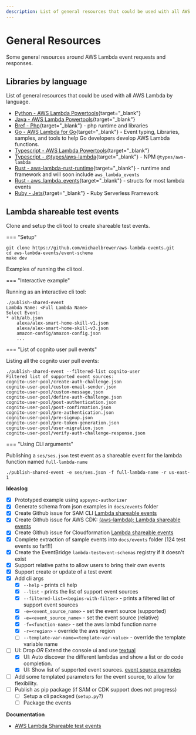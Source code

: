 ```yaml
---
description: List of general resources that could be used with all AWS Lambda by programming language
---
```


# General Resources

Some general resources around AWS Lambda event requests and responses.

## Libraries by language

List of general resources that could be used with all AWS Lambda by language.

- [Python - AWS Lambda Powertools](https://awslabs.github.io/aws-lambda-powertools-python/latest/){target="_blank"}
- [Java - AWS Lambda Powertools](https://awslabs.github.io/aws-lambda-powertools-java/){target="_blank"}
- [Bref - Php](https://bref.sh/){target="_blank"} - php runtime and libraries
- [Go - AWS Lambda for Go](https://github.com/aws/aws-lambda-go){target="_blank"} - Event typing, Libraries, samples, and tools to help Go developers develop AWS Lambda functions.
- [Typescript - AWS Lambda Powertools](https://awslabs.github.io/aws-lambda-powertools-typescript/latest/){target="_blank"}
- [Typescript - @types/aws-lambda](https://www.npmjs.com/package/@types/aws-lambda){target="_blank"} - NPM `@types/aws-lambda`
- [Rust - aws-lambda-rust-runtime](https://github.com/awslabs/aws-lambda-rust-runtime){target="_blank"} - runtime and framework and will soon include `aws_lambda_events` 
- [Rust - aws_lambda_events](https://github.com/LegNeato/aws-lambda-events){target="_blank"} - structs for most lambda events
- [Ruby - Jets](https://rubyonjets.com){target="_blank"} - Ruby Serverless Framework 

## Lambda shareable test events

Clone and setup the cli tool to create shareable test events.

=== "Setup"

```script
git clone https://github.com/michaelbrewer/aws-lambda-events.git
cd aws-lambda-events/event-schema
make dev
```

Examples of running the cli tool.

=== "Interactive example"

Running as an interactive cli tool:

```script
./publish-shared-event
Lambda Name: <Full Lambda Name>
Select Event:
* alb/alb.json
    alexa/alex-smart-home-skill-v1.json
    alexa/alex-smart-home-skill-v3.json
    amazon-config/amazon-config.json
    ...
```

=== "List of cognito user pull events"

Listing all the cognito user pull events:

```script
./publish-shared-event --filtered-list cognito-user
Filtered list of supported event sources:
cognito-user-pool/create-auth-challenge.json
cognito-user-pool/custom-email-sender.json
cognito-user-pool/custom-message.json
cognito-user-pool/define-auth-challenge.json
cognito-user-pool/post-authentication.json
cognito-user-pool/post-confirmation.json
cognito-user-pool/pre-authentication.json
cognito-user-pool/pre-signup.json
cognito-user-pool/pre-token-generation.json
cognito-user-pool/user-migration.json
cognito-user-pool/verify-auth-challenge-response.json
```

=== "Using CLI arguments"

Publishing a `ses/ses.json` test event as a shareable event for the lambda function named `full-lambda-name`

```script
./publish-shared-event -e ses/ses.json -f full-lambda-name -r us-east-1
```

**Ideaslog**

- [x] Prototyped example using `appsync-authorizer`
- [x] Generate schema from json examples in `docs/events` folder
- [x] Create Github issue for SAM CLI [Lambda shareable events](https://github.com/aws/aws-sam-cli/issues/3763)
- [x] Create Github issue for AWS CDK: [(aws-lambda): Lambda shareable events](https://github.com/aws/aws-cdk/issues/19471)
- [x] Create Github issue for Cloudformation [Lambda shareable events](https://github.com/aws-cloudformation/cloudformation-coverage-roadmap/issues/1113)
- [x] Complete extraction of sample events into `docs/events` folder (124 test events so far!!!)
- [x] Create the EventBridge `lambda-testevent-schemas` registry if it doesn't exist
- [x] Support relative paths to allow users to bring their own events
- [x] Support create or update of a test event
- [x] Add cli args
    - [x] `--help` - prints cli help
    - [x] `--list` - prints the list of support event sources
    - [x] `--filtered-list=<begins-with-filter>` - prints a filtered list of support event sources
    - [x] `-e=<event_source_name>` - set the event source (supported)
    - [x] `-e=<event_source_name>` - set the event source (relative)
    - [x] `-f=<function-name>` - set the aws lambd function name
    - [x] `-r=<region>` - override the aws region
    - [ ] `--template-var-name=<template-var-value>` - override the template variable name
- [ ] UI: Drop _OR_ Extend the console ui and use [textual](https://github.com/Textualize/textual)
    - [x] UI: Auto discover the different lambdas and show a list or do code completion.
    - [x] UI: Show list of supported event sources. [event source examples](https://github.com/michaelbrewer/aws-lambda-events/tree/main/docs/events)
- [ ] Add some templated parameters for the event source, to allow for flexibility.
- [ ] Publish as pip package (if SAM or CDK support does not progress)
    - [ ] Setup a cli packaged (`setup.py`?)
    - [ ] Package the events

**Documentation**

- [AWS Lambda Shareable test events](https://docs.aws.amazon.com/lambda/latest/dg/testing-functions.html#creating-shareable-events)
